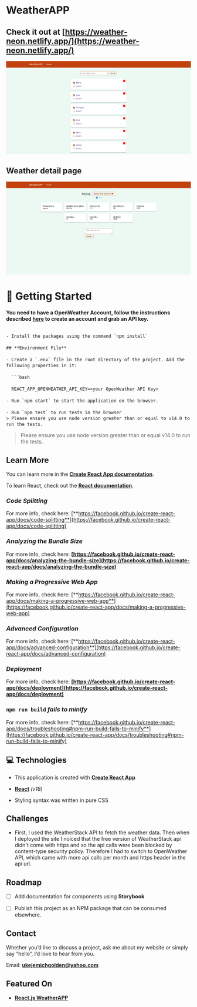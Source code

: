 # WeatherAPP

## Check it out at [https://weather-neon.netlify.app/](https://weather-neon.netlify.app/)

![app](public/assets/screenshot1.png)

## Weather detail page

![app2](public/assets/screenshot2.png)

# 🚀 Getting Started

**You need to have a OpenWeather Account, follow the instructions described **[here](https://openweathermap.org/api)** to create an account and grab an API key.**

````

- Install the packages using the command `npm install`

## **Environment File**

- Create a `.env` file in the root directory of the project. Add the following properties in it:

  ```bash

  REACT_APP_OPENWEATHER_API_KEY=<your OpenWeather API Key>

- Run `npm start` to start the application on the browser.

- Run `npm test` to run tests in the browser
> Please ensure you use node version greater than or equal to v14.0 to run the tests.
````

> Please ensure you use node version greater than or equal v14.0 to run the tests.

## **Learn More**

You can learn more in the [**Create React App documentation**](https://facebook.github.io/create-react-app/docs/getting-started).

To learn React, check out the [**React documentation**](https://reactjs.org/).

### **_Code Splitting_**

For more info, check here: [**https://facebook.github.io/create-react-app/docs/code-splitting**](https://facebook.github.io/create-react-app/docs/code-splitting)

### **_Analyzing the Bundle Size_**

For more info, check here: **[https://facebook.github.io/create-react-app/docs/analyzing-the-bundle-size](https://facebook.github.io/create-react-app/docs/analyzing-the-bundle-size)**

### **_Making a Progressive Web App_**

For more info, check here: [**https://facebook.github.io/create-react-app/docs/making-a-progressive-web-app**](https://facebook.github.io/create-react-app/docs/making-a-progressive-web-app)

### **_Advanced Configuration_**

For more info, check here: [**https://facebook.github.io/create-react-app/docs/advanced-configuration**](https://facebook.github.io/create-react-app/docs/advanced-configuration)

### **_Deployment_**

For more info, check here: **[https://facebook.github.io/create-react-app/docs/deployment](https://facebook.github.io/create-react-app/docs/deployment)**

### **`npm run build` _fails to minify_**

For more info, check here: [**https://facebook.github.io/create-react-app/docs/troubleshooting#npm-run-build-fails-to-minify**](https://facebook.github.io/create-react-app/docs/troubleshooting#npm-run-build-fails-to-minify)

## 💻 Technologies

- This application is created with **[Create React App](https://create-react-app.dev/)**

- **[React](https://reactjs.org/)** _(v18)_

- Styling syntax was written in pure CSS

## Challenges

- First, I used the WeatherStack API to fetch the weather data. Then when I deployed the site I noiced that the free version of WeatherStack api didn't come with https and so the api calls were been blocked by content-type security policy. Therefore I had to switch to OpenWeather API, which came with more api calls per month and https header in the api url.

## Roadmap

- [ ] Add documentation for components using **Storybook**

- [ ] Publish this project as an NPM package that can be consumed elsewhere.

## Contact

Whether you’d like to discuss a project, ask me about my website or simply say “hello”, I’d love to hear from you.

Email: **[ukejemichgolden@yahoo.com](mailto:ukejemichgolden@yahoo.com)**

## Featured On

- **[React.js WeatherAPP](https://reactjsexample.com/a-nice-weather-app-built-using-react/)**
